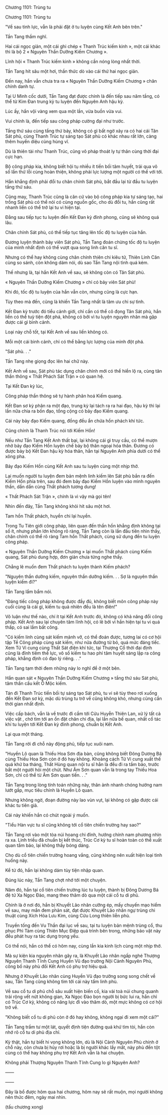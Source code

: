 




Chương 1101: Trùng tu


Chương 1101: Trùng tu

"Về sau tinh lực, vẫn là phải đặt ở tu luyện cùng Kết Anh bên trên."

Tần Tang thầm nghĩ.

Hai cái ngọc giản, một cái ghi chép « Thanh Trúc kiếm kinh », một cái khác thì là bộ 2 « Nguyên Thần Dưỡng Kiếm Chương ».

Lĩnh hội « Thanh Trúc kiếm kinh » không cần nóng lòng nhất thời.

Tần Tang hít sâu một hơi, thần thức dò vào cái thứ hai ngọc giản.

Đến nay, hắn vẫn chưa tra ra « Nguyên Thần Dưỡng Kiếm Chương » chân chính danh tự.

Tại U Minh cốc dưới, Tần Tang đạt được chính là đến tiếp sau năm tầng, có thể từ Kim Đan trung kỳ tu luyện đến Nguyên Anh hậu kỳ.

Lúc ấy, hắn vội vàng xem qua một lần, vừa buồn vừa vui.

Vui chính là, đến tiếp sau công pháp cường đại như trước.

Tầng thứ sáu cùng tầng thứ bảy, không có gì bất ngờ xảy ra có hai cái Tân Sát phù, cùng Thanh Trúc tự sáng tạo Sát phù có khác nhau rất lớn, càng thêm huyền diệu cùng hùng vĩ.

Dù là thiên tài như Thanh Trúc, cũng vô pháp thoát ly tự thân cùng thời đại cực hạn.

Bộ công pháp kia, không biết hội tụ nhiều ít tiền bối tâm huyết, trải qua vô số lần thử lỗi cùng hoàn thiện, không phải lực lượng một người có thể với tới.

Hắn khẳng định phải đổi tu chân chính Sát phù, bắt đầu lại từ đầu tu luyện tầng thứ sáu.

Cũng may, Thanh Trúc cũng là căn cứ vào bộ công pháp kia tự sáng tạo, hai trồng Sát phù có thể nói có cùng nguồn gốc, cho dù đổi tu, hắn cũng rất nhanh liền có thể trở lại tu vi hiện tại.

Đằng sau tiếp tục tu luyện đến Kết Đan kỳ đỉnh phong, cũng sẽ không quá lâu.

Chân chính Sát phù, có thể tiếp tục tăng lên tốc độ tu luyện của hắn.

Đương luyện thành bảy viên Sát phù, Tần Tang đoán chừng tốc độ tu luyện của mình nhất định có thể vượt qua song linh căn tu sĩ.

Nhưng có thể hay không cùng chân chính thiên chi kiêu tử, Thiên Linh Căn cùng so sánh, còn không dám nói, dù sao Tần Tang nội tình quá kém.

Thế nhưng là, tại hắn Kết Anh về sau, sẽ không còn có Tân Sát phù.

« Nguyên Thần Dưỡng Kiếm Chương » chỉ có bảy viên Sát phù!

Khi đó, tốc độ tu luyện của hắn vẫn còn, nhưng cũng là cực hạn.

Tùy theo mà đến, cũng là khiến Tần Tang nhất là tâm ưu chi sự tình.

Kết Đan kỳ trước đó tiểu cảnh giới, chỉ cần có thể cô đọng Tân Sát phù, hắn liền có thể tuỳ tiện đột phá, không có bởi vì tu luyện nguyên nhân mà gặp được cái gì bình cảnh.

Loại này chỗ tốt, tại Kết Anh về sau liền không có.

Mỗi một cái bình cảnh, chỉ có thể bằng lực lượng của mình đột phá.

"Sát phù. . ."

Tần Tang nhẹ giọng đọc lên hai chữ này.

Kết Anh về sau, Sát phù tác dụng chân chính mới có thể hiển lộ ra, cùng tân thần thông « Thất Phách Sát Trận » có quan hệ.

Tại Kết Đan kỳ lúc,

Công pháp thần thông sẽ tự hành phân hoá Kiếm quang.

Kết Đan sơ kỳ phân ra một đạo, trung kỳ lại tách ra ra hai đạo, hậu kỳ thì lại lần nữa chia ra bốn đạo, tổng cộng có bảy đạo Kiếm quang.

Cái này bảy đạo Kiếm quang, đồng đều ẩn chứa hồn phách khí tức.

Cũng chính là Thanh Trúc nói tới Kiếm Hồn!

Nếu như Tần Tang Kết Anh thất bại, lại không cái gì truy cầu, có thể mượn nhờ bảy đạo Kiếm Hồn luyện chế bảy bộ thân ngoại hóa thân. Đương có được bảy bộ Kết Đan hậu kỳ hóa thân, hắn tại Nguyên Anh phía dưới có thể xông pha.

Bảy đạo Kiếm Hồn cùng Kết Anh sau tu luyện cùng một nhịp thở.

Lại muốn người tu luyện đem bản mệnh linh kiếm lên Sát phù bắn ra đến Kiếm Hồn phía trên, sau đó đem bảy đạo Kiếm Hồn luyện vào mình nguyên thần, dần dần cùng Thất phách tương dung!

« Thất Phách Sát Trận », chính là vì vậy mà gọi tên!

Nhìn đến đây, Tần Tang không khỏi hít sâu một hơi.

Tam hồn Thất phách, huyền chi lại huyền.

Trong Tu Tiên giới công pháp, liên quan đến thần hồn khẳng định không tại số ít, nhưng phần lớn không rõ ràng, Tần Tang còn là lần đầu tiên nhìn thấy, chân chính có thể rõ ràng Tam hồn Thất phách, cùng sử dụng đến tu luyện công pháp.

« Nguyên Thần Dưỡng Kiếm Chương » lại muốn Thất phách cùng Kiếm quang, Sát phù dung hợp, đơn giản chưa từng nghe thấy.

Chẳng lẽ muốn đem Thất phách tu luyện thành Kiếm phách?

"Nguyên thần dưỡng kiếm, nguyên thần dưỡng kiếm. . . Sợ là nguyên thần luyện kiếm đi?"

Tần Tang lẩm bẩm nói.

"Đáng tiếc công pháp không được đầy đủ, không biết môn công pháp này cuối cùng là cái gì, kiếm tu quả nhiên đều là tên điên!"

Vô luận như thế nào, chí ít tại Kết Anh trước đó, không có khả năng đổi công pháp. Kết Anh sau lại chuyên tâm lĩnh hội, có lẽ bởi vì hắn hiện tại tu vi quá thấp, có sai lầm bất công.

"Có kiếm linh cùng sát kiếm mảnh vỡ, có thể đoán được, tương lai có cơ hội tập Tề Công pháp cùng sát kiếm, như nửa đường từ bỏ, quá mức đáng tiếc. Xem Tử Vi cung cùng Thất Sát điện khí tức, tại Thượng Cổ thời đại định cũng là đỉnh tiêm thế lực, vô số kiếm tu hao phí tâm huyết sáng lập ra công pháp, khẳng định có đạo lý riêng. . ."

Tần Tang tạm thời đem những này lo nghĩ để ở một bên.

Hắn quan sát « Nguyên Thần Dưỡng Kiếm Chương » tầng thứ sáu Sát phù, tâm thần cấu kết Ô Mộc kiếm.

Tán đi Thanh Trúc tiền bối tự sáng tạo Sát phù, tu vi sẽ tùy theo rơi xuống đến Kết Đan sơ kỳ, mặc dù trùng tu trở về cũng không khó, nhưng cũng cần thời gian nhất định.

Việc cấp bách, vẫn là về trước đi cầm tới Cửu Huyễn Thiên Lan, xử lý tất cả việc vặt , chờ tìm tới an ổn đặt chân chi địa, lại lần nữa bế quan, nhất cổ tác khí tu luyện tới Kết Đan kỳ đỉnh phong, chuẩn bị Kết Anh.

Lại qua một tháng.

Tần Tang rời đi chỗ này động phủ, tiếp tục xuôi nam.

"Huyền Lô quan là Thiếu Hoa Sơn địa bàn, cũng không biết Đông Dương Bá cùng Thiếu Hoa Sơn còn ở đó hay không. Khoảng cách Tử Vi cung xuất thế quá khứ ba tháng, Thất Hùng quan nội tu sĩ hẳn là đều đi ra tầm bảo, trước bắt một người hỏi một chút. Như Âm Sơn quan vẫn là trong tay Thiếu Hoa Sơn, chỉ có thể từ Âm Sơn quan tiến. . ."

Tần Tang trong lòng tính toán những này, thân ảnh nhanh chóng hướng nam lướt gấp, mục tiêu chính là Huyền Lô quan.

Nhưng không ngờ, đoạn đường này lao vùn vụt, lại không có gặp được cái khác tu tiên giả.

Cái này khiến hắn có chút ngoài ý muốn.

"Tiểu Hàn vực tu sĩ cũng không tới cổ tiên chiến trường hay sao?"

Tần Tang rơi vào một tòa núi hoang chi đỉnh, hướng chính nam phương nhìn ra xa. Linh triều đã chuẩn bị kết thúc, Trúc Cơ kỳ tu sĩ hoàn toàn có thể xuất quan tầm bảo, lại không thấy bóng dáng.

Cho dù cổ tiên chiến trường hoang vắng, cũng không nên xuất hiện loại tình huống này.

Kể từ đó, hắn lại không dám tùy tiện nhập quan.

Đúng lúc này, Tần Tang chợt nhớ tới một chuyện.

Năm đó, hắn tại cổ tiên chiến trường lúc tu luyện, thành bị Đông Dương Bá đệ tử Xa Ngọc Đào, mang theo thăm dò qua một cái cổ tu di phủ.

Chính là ở nơi đó, hắn bị Khuyết Lão nhân cưỡng ép, mấy chuyến mạo hiểm về sau, may mắn đem phản sát, đạt được Khuyết Lão nhân ngự trùng chi thuật cùng Xích Hỏa Lưu Kim, cùng Cửu Long thiên liễn phù.

Truyền tống đến Vu Thần đại lục về sau, tại tu luyện bản mệnh trùng cổ, thu phục Phì Tàm cùng Thiên Mục Điệp quá trình bên trong, những bảo vật này đều phát huy ra tác dụng trọng yếu.

Có thể nói, hắn có thể có hôm nay, cùng lần kia kinh lịch cùng một nhịp thở.

Mà sự kiện kia nguyên nhân gây ra, là Khuyết Lão nhân ngấp nghé Thượng Nguyên Thanh Tĩnh Cung Huyền Vũ đạo trưởng Nội Cảnh Nguyên Phù, công bố này phù đối Kết Anh có phụ trợ hiệu quả.

Nhưng ở Khuyết Lão nhân cùng Huyền Vũ đạo trưởng song song chết về sau, Tần Tang cũng không tìm tới cái này tấm linh phù.

Về sau cổ tu di phủ chỗ sâu xuất hiện biến cố, kia vài toà núi chung quanh trải rộng vết nứt không gian, Xa Ngọc Đào bọn người bị bức lui ra, hắn chỉ có Trúc Cơ kỳ, không có năng lực đi vào thăm dò, một mực không có cơ hội trở về.

"Không biết cổ tu di phủ còn ở đó hay không, không ngại đi xem một cái?"

Tần Tang trầm tư một lát, quyết định tiện đường quá khứ tìm tòi, hắn còn nhớ rõ cổ tu di phủ địa chỉ.

Kỳ thật, hắn tự biết hi vọng không lớn, dù là Nội Cảnh Nguyên Phù chính ở chỗ này, còn chưa bị hủy rơi hoặc là bị người khác lấy mất, này phù đến tột cùng có thể hay không phụ trợ Kết Anh vẫn là hai chuyện.

Không phải Thượng Nguyên Thanh Tĩnh Cung lo gì Nguyên Anh?

——

——

Đây là bổ được hôm qua hai chương, hôm nay sẽ rất muộn, mọi người không nên thức đêm, ngày mai nhìn.

(tấu chương xong)




